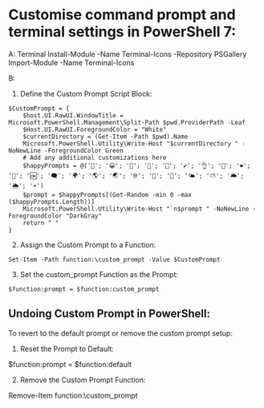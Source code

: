 
# Customise command prompt and terminal settings in PowerShell 7:

A: Terminal 
Install-Module -Name Terminal-Icons -Repository PSGallery
Import-Module -Name Terminal-Icons

B: 
1. Define the Custom Prompt Script Block:
```pwsh
$CustomPrompt = {
    $host.UI.RawUI.WindowTitle = Microsoft.PowerShell.Management\Split-Path $pwd.ProviderPath -Leaf
    $Host.UI.RawUI.ForegroundColor = "White"
    $currentDirectory = (Get-Item -Path $pwd).Name
    Microsoft.PowerShell.Utility\Write-Host "$currentDirectory " -NoNewLine -ForegroundColor Green
    # Add any additional customizations here
    $happyPrompts = @('🍺'; '😀'; '🤜'; '🎉'; '🤟'; '✔'; '👌'; '🌈'; '❤'; '💯'; '🆗'; '🗨'; '🌍'; '🌎'; '🌏'; '🌐'; '🌊'; '🌋'; '🌤'; '⛅'; '🌥'; '🌦'; '☔')
    $prompt = $happyPrompts[(Get-Random -min 0 -max ($happyPrompts.Length))]
    Microsoft.PowerShell.Utility\Write-Host "`n$prompt " -NoNewLine -ForegroundColor "DarkGray"
    return " "
}
```
2. Assign the Custom Prompt to a Function:

`Set-Item -Path function:\custom_prompt -Value $CustomPrompt`

3. Set the custom_prompt Function as the Prompt:

`$function:prompt = $function:custom_prompt`

## Undoing Custom Prompt in PowerShell:
To revert to the default prompt or remove the custom prompt setup:

1. Reset the Prompt to Default:

$function:prompt = $function:default

2. Remove the Custom Prompt Function:

Remove-Item function:\custom_prompt
